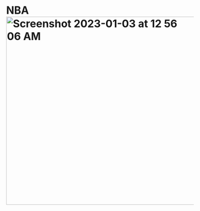 # NBA<img width="505" alt="Screenshot 2023-01-03 at 12 56 06 AM" src="https://user-images.githubusercontent.com/114730258/210311893-fe94c7f9-51b6-48a2-b3da-2b5446cebef3.png">
